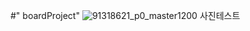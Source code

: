 
#" boardProject" 
![91318621_p0_master1200](https://user-images.githubusercontent.com/124665643/217234912-661c0857-0d20-45b2-b864-2f83f061ec1b.jpg)
사진테스트
